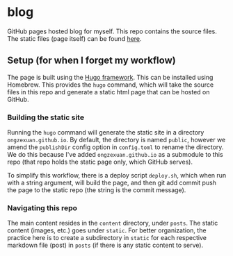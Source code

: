 # blog

GitHub pages hosted blog for myself. This repo contains the source files. The static files (page itself) can be found [here](https://github.com/ongzexuan/ongzexuan.github.io).

## Setup (for when I forget my workflow)

The page is built using the [Hugo framework](https://gohugo.io/). This can be installed using Homebrew. This provides the `hugo` command, which will take the source files in this repo and generate a static html page that can be hosted on GitHub.

### Building the static site

Running the `hugo` command will generate the static site in a directory `ongzexuan.github.io`. By default, the directory is named `public`, however we amend the `publishDir` config option in `config.toml` to rename the directory. We do this because I've added `ongzexuan.github.io` as a submodule to this repo (that repo holds the static page only, which GitHub serves).

To simplify this workflow, there is a deploy script `deploy.sh`, which when run with a string argument, will build the page, and then git add commit push the page to the static repo (the string is the commit message).

### Navigating this repo

The main content resides in the `content` directory, under `posts`. The static content (images, etc.) goes under `static`. For better organization, the practice here is to create a subdirectory in `static` for each respective markdown file (post) in `posts` (if there is any static content to serve).